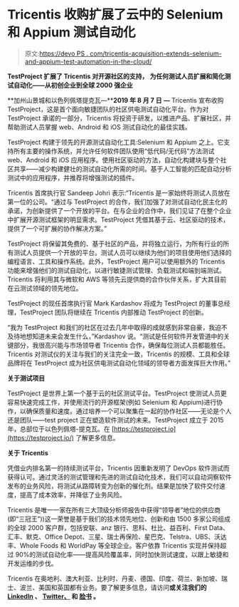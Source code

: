 # Tricentis 收购扩展了云中的 Selenium 和 Appium 测试自动化

> 原文:[https://devo PS . com/tricentis-acquisition-extends-selenium-and-appium-test-automation-in-the-cloud/](https://devops.com/tricentis-acquisition-extends-selenium-and-appium-test-automation-in-the-cloud/)

**TestProject 扩展了 Tricentis 对开源社区的支持，** **为任何测试人员扩展和简化测试自动化——从初创企业到全球 2000 强企业**

**加州山景城和以色列佩塔提克瓦—****2019 年 8 月 7 日** **—** Tricentis 宣布收购 TestProject，这是首个面向敏捷团队的社区供电测试自动化平台。作为对 TestProject 承诺的一部分，Tricentis 将投资于研发，以推进产品、扩展社区，并帮助测试人员掌握 web、Android 和 iOS 测试自动化的最佳实践。

TestProject 构建于领先的开源测试自动化工具:Selenium 和 Appium 之上。它支持所有主要的操作系统，并允许任何软件团队使用“低代码/无代码”方法测试 web、Android 和 iOS 应用程序。使用社区驱动的方法，自动化构建块与整个社区共享——减少构建健壮的测试自动化所需的时间。基于人工智能的匹配自动分析测试中的应用程序，并推荐将增强测试的插件。

Tricentis 首席执行官 Sandeep Johri 表示:“Tricentis 是一家始终将测试人员放在第一位的公司。“通过与 TestProject 的合作，我们加强了对测试自动化民主化的承诺，为创新提供了一个开放的平台。在与企业的合作中，我们见证了在整个企业中扩展开源测试框架的明显需求。TestProject 凭借其基于云、社区驱动的技术，提供了一个可扩展的协作解决方案。”

TestProject 将保留其免费的、基于社区的产品，并将独立运行，为所有行业的所有测试人员提供一个开放的平台。测试人员可以继续为他们的项目使用他们选择的编程语言、工具和操作系统。此外，TestProject 用户可以使用额外的 Tricentis 功能来增强他们的测试自动化，以进行敏捷测试管理、负载测试和端到端测试。Tricentis 将利用其与微软和 AWS 等领先云提供商的合作伙伴关系，扩大其目前在云测试领域的领先地位。

TestProject 的现任首席执行官 Mark Kardashov 将成为 TestProject 的董事总经理，TestProject 团队将继续在 Tricentis 内部推动 TestProject 的创新。

“我为 TestProject 和我们的社区在过去几年中取得的成就感到非常自豪，我迫不及待地想知道未来会发生什么，”Kardashov 说。“测试是任何软件开发管道中的关键部分，我很高兴能与市场领导者 Tricentis 合作，确保每位测试人员都能胜任。Tricentis 对测试仪的关注与我们的关注完全一致，Tricentis 的规模、工具和全球品牌将在 TestProject 成为社区供电测试自动化领域的领导者方面发挥巨大作用。”

**关于测试项目**

TestProject 是世界上第一个基于云的社区测试平台。TestProject 使测试人员更容易快速完成工作，并使用流行的开源框架(例如 Selenium 和 Appium)进行协作，以确保质量和速度。通过培养一个可以聚集在一起的协作社区——无论是个人还是团队——test project 正在塑造软件测试的未来。TestProject 成立于 2015 年，总部位于以色列佩塔-提克瓦。在 [https://testproject.io](https://testproject.io/) 了解更多信息。

**关于 Tricentis**

凭借业内排名第一的持续测试平台，Tricentis 因重新发明了 DevOps 软件测试而获得认可。通过灵活的测试管理和先进的测试自动化技术，我们可以自动洞察软件发布的业务风险，将测试从路障转变为创新的催化剂。结果是加快了软件交付速度，提高了成本效率，并降低了业务风险。

Tricentis 是唯一一家在所有三大顶级分析师报告中获得“领导者”地位的供应商(即“三冠王”))这一荣誉是基于我们的技术领先地位、创新和由 1500 多家公司组成的全球 2000 客户群，包括安联、anz 银行、思科、杜比、益百利、First Data、汇丰、默克、Office Depot、三星、瑞士再保险、星巴克、Telstra、UBS、沃达丰、Whole Foods 和 WorldPay 等全球企业。客户依靠 Tricentis 实现并保持超过 90%的测试自动化率——提高风险覆盖率，同时加快测试速度，以跟上敏捷和开发运维的步伐。

Tricentis 在奥地利、澳大利亚、比利时、丹麦、德国、印度、荷兰、新加坡、瑞士、波兰、美国和英国都有业务。要了解更多信息，请访问[](https://www.globenewswire.com/Tracker?data=n6rSmW1rLIo8lA3JLyYGzUNcX4Al5Oys7fRsmk4TK_0j4LplcGrEk8kNwuZ8iLIuznpsNhgJtsC-MgtQrZY5GX4umKU794MLktFUjomk9CU=)**或关注我们的 [**LinkedIn**](https://www.globenewswire.com/Tracker?data=SMtwI_NfperqzA-Ty0uxy7288AwWpndwB2JfTlPf9AVMhZh2_oeiqXGkEllnfq3CzMwDUfF3rLQhcG9JFI9CmvHsY1UkCL1Iw84Whtbl42U2fE75_Ky_JwC86EvyNxX1biZk9CHose36ufu2b0T5LQ==) 、 [**Twitter、**](https://www.globenewswire.com/Tracker?data=LpDlf38UNqQBKuSzl90HEDCy7rtm9xO2ZOeYdDgB8WwmhowfwBVhCEzoHzN9KuoK0jnwOWY7w8P3N_gsrz55Fg==) 和 [**脸书**](https://www.globenewswire.com/Tracker?data=AAW_OuHoIsSztDhSSFaiZOOfPU38Uh7lLrZh5sGVNKFweTehoI6UTnJItIM0GkHQTJeTbMz0SgAQGNkQfvDrVw==) **。****